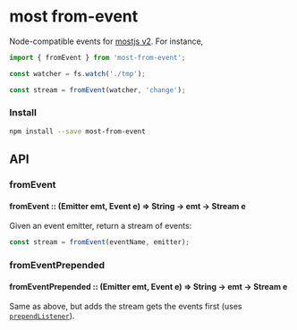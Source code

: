 # most from-event
Node-compatible events for [mostjs v2](https://github.com/mostjs/). For instance,

```js
import { fromEvent } from 'most-from-event';

const watcher = fs.watch('./tmp');

const stream = fromEvent(watcher, 'change');
```

### Install

```sh
npm install --save most-from-event
```

## API

### fromEvent

#### fromEvent :: (Emitter emt, Event e) => String -> emt -> Stream e

Given an event emitter, return a stream of events:

```js
const stream = fromEvent(eventName, emitter);
```

### fromEventPrepended

#### fromEventPrepended :: (Emitter emt, Event e) => String -> emt -> Stream e

Same as above, but adds the stream gets the events first (uses [`prependListener`](https://nodejs.org/api/events.html#events_emitter_prependlistener_eventname_listener)).